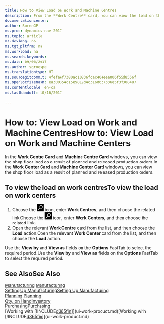 ```yaml
---
title: How to View Load on Work and Machine Centres
description: From the **Work Centre** card, you can view the load on the work centres as a result of released production orders.
documentationcenter: 
author: SorenGP
ms.prod: dynamics-nav-2017
ms.topic: article
ms.devlang: na
ms.tgt_pltfrm: na
ms.workload: na
ms.search.keywords: 
ms.date: 09/06/2017
ms.author: sgroespe
ms.translationtype: HT
ms.sourcegitcommit: 4fefaef7380ac10836fcac404eea006f55d8556f
ms.openlocfilehash: ea300354c15e9812d4c316d627336e5f3f308487
ms.contentlocale: en-ca
ms.lasthandoff: 10/16/2017

---
```

# <a name="how-to-view-load-on-work-and-machine-centers"></a><span data-ttu-id="6d245-103">How to: View Load on Work and Machine Centres</span><span class="sxs-lookup"><span data-stu-id="6d245-103">How to: View Load on Work and Machine Centers</span></span>
<span data-ttu-id="6d245-104">In the **Work Centre Card** and **Machine Centre Card** windows, you can view the shop floor load as a result of planned and released production orders.</span><span class="sxs-lookup"><span data-stu-id="6d245-104">In the **Work Center Card** and **Machine Center Card** windows, you can view the shop floor load as a result of planned and released production orders.</span></span>    

## <a name="to-view-the-load-on-work-centers"></a><span data-ttu-id="6d245-105">To view the load on work centres</span><span class="sxs-lookup"><span data-stu-id="6d245-105">To view the load on work centers</span></span>  
1.  <span data-ttu-id="6d245-106">Choose the ![Search for Page or Report](media/ui-search/search_small.png "Search for Page or Report icon") icon, enter **Work Centres**, and then choose the related link.</span><span class="sxs-lookup"><span data-stu-id="6d245-106">Choose the ![Search for Page or Report](media/ui-search/search_small.png "Search for Page or Report icon") icon, enter **Work Centers**, and then choose the related link.</span></span>  
2.  <span data-ttu-id="6d245-107">Open the relevant **Work Centre** card from the list, and then choose the **Load** action.</span><span class="sxs-lookup"><span data-stu-id="6d245-107">Open the relevant **Work Center** card from the list, and then choose the **Load** action.</span></span>  

<span data-ttu-id="6d245-108">Use the **View by** and **View as** fields on the **Options** FastTab to select the required period.</span><span class="sxs-lookup"><span data-stu-id="6d245-108">Use the **View by** and **View as** fields on the **Options** FastTab to select the required period.</span></span>  

## <a name="see-also"></a><span data-ttu-id="6d245-109">See Also</span><span class="sxs-lookup"><span data-stu-id="6d245-109">See Also</span></span>  
<span data-ttu-id="6d245-110">[Manufacturing](production-manage-manufacturing.md)  </span><span class="sxs-lookup"><span data-stu-id="6d245-110">[Manufacturing](production-manage-manufacturing.md)  </span></span>  
[<span data-ttu-id="6d245-111">Setting Up Manufacturing</span><span class="sxs-lookup"><span data-stu-id="6d245-111">Setting Up Manufacturing</span></span>](production-configure-production-processes.md)  
<span data-ttu-id="6d245-112">[Planning](production-planning.md)    </span><span class="sxs-lookup"><span data-stu-id="6d245-112">[Planning](production-planning.md)    </span></span>  
[<span data-ttu-id="6d245-113">Qty. on Hand</span><span class="sxs-lookup"><span data-stu-id="6d245-113">Inventory</span></span>](inventory-manage-inventory.md)  
[<span data-ttu-id="6d245-114">Purchasing</span><span class="sxs-lookup"><span data-stu-id="6d245-114">Purchasing</span></span>](purchasing-manage-purchasing.md)  
<span data-ttu-id="6d245-115">[Working with [!INCLUDE[d365fin](includes/d365fin_md.md)]](ui-work-product.md)</span><span class="sxs-lookup"><span data-stu-id="6d245-115">[Working with [!INCLUDE[d365fin](includes/d365fin_md.md)]](ui-work-product.md)</span></span>

